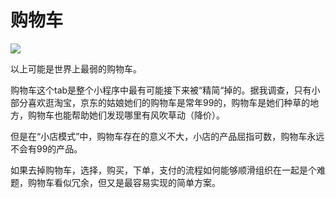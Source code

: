 # 购物车

![](https://7166-qfarm-mp-test-8ef757-1258810866.tcb.qcloud.la/temp/%E5%BE%AE%E4%BF%A1%E5%9B%BE%E7%89%87_20190618221233.jpg)

以上可能是世界上最弱的购物车。

购物车这个tab是整个小程序中最有可能接下来被“精简“掉的。据我调查，只有小部分喜欢逛淘宝，京东的姑娘她们的购物车是常年99的，购物车是她们种草的地方，购物车也能帮助她们发现哪里有风吹草动（降价）。

但是在“小店模式”中，购物车存在的意义不大，小店的产品屈指可数，购物车永远不会有99的产品。

如果去掉购物车，选择，购买，下单，支付的流程如何能够顺滑组织在一起是个难题，购物车看似冗余，但又是最容易实现的简单方案。